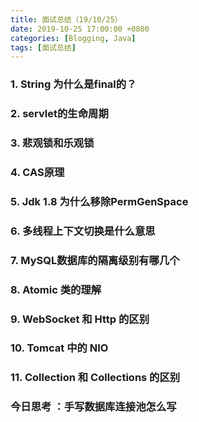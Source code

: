 ```yaml
---
title: 面试总结（19/10/25）
date: 2019-10-25 17:00:00 +0800
categories: [Blogging, Java]
tags: [面试总结]
---
```


### 1. String 为什么是final的？


### 2. servlet的生命周期


### 3. 悲观锁和乐观锁


### 4. CAS原理


### 5. Jdk 1.8 为什么移除PermGenSpace


### 6. 多线程上下文切换是什么意思


### 7. MySQL数据库的隔离级别有哪几个


### 8. Atomic 类的理解


### 9. WebSocket 和 Http 的区别


### 10. Tomcat 中的 NIO


### 11. Collection 和 Collections 的区别


### 今日思考 ：手写数据库连接池怎么写
